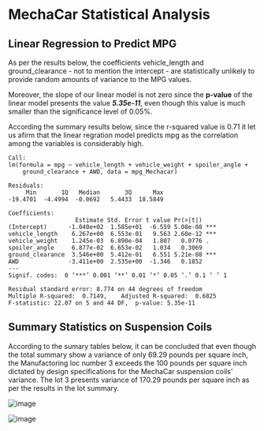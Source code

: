 # MechaCar Statistical Analysis
## Linear Regression to Predict MPG

As per the results below, the coefficients vehicle_length and ground_clearance - not to mention the intercept - are statistically unlikely to provide random amounts of variance to the MPG values. 

Moreover, the slope of our linear model is not zero since the **p-value** of the linear model presents the value **_5.35e-11_**, even though this value is much smaller than the significance level of 0.05%.

According the summary results below, since the r-squared value is 0.71 it let us afirm that the linear regration model predicts mpg as the correlation among the variables is considerably high.

```
Call:
lm(formula = mpg ~ vehicle_length + vehicle_weight + spoiler_angle + 
    ground_clearance + AWD, data = mpg_Mechacar)

Residuals:
     Min       1Q   Median       3Q      Max 
-19.4701  -4.4994  -0.0692   5.4433  18.5849 

Coefficients:
                   Estimate Std. Error t value Pr(>|t|)    
(Intercept)      -1.040e+02  1.585e+01  -6.559 5.08e-08 ***
vehicle_length    6.267e+00  6.553e-01   9.563 2.60e-12 ***
vehicle_weight    1.245e-03  6.890e-04   1.807   0.0776 .  
spoiler_angle     6.877e-02  6.653e-02   1.034   0.3069    
ground_clearance  3.546e+00  5.412e-01   6.551 5.21e-08 ***
AWD              -3.411e+00  2.535e+00  -1.346   0.1852    
---
Signif. codes:  0 ‘***’ 0.001 ‘**’ 0.01 ‘*’ 0.05 ‘.’ 0.1 ‘ ’ 1

Residual standard error: 8.774 on 44 degrees of freedom
Multiple R-squared:  0.7149,	Adjusted R-squared:  0.6825 
F-statistic: 22.07 on 5 and 44 DF,  p-value: 5.35e-11
```

## Summary Statistics on Suspension Coils

According to the sumary tables below, it can be concluded that even though the total summary show a variance of only 69.29 pounds per square inch, the Manufactoring loc number 3 exceeds the 100 pounds per square inch dictated by design specifications for the MechaCar suspension coils' variance. The lot 3 presents variance of 170.29 pounds per square inch as per the results in the lot summary.

![image](https://user-images.githubusercontent.com/69650068/136680532-1f4f2a88-dc00-4027-8280-0776d332f79d.png)

![image](https://user-images.githubusercontent.com/69650068/136680549-3d81a147-e4de-4592-b12c-20a71573c1dd.png)

  

